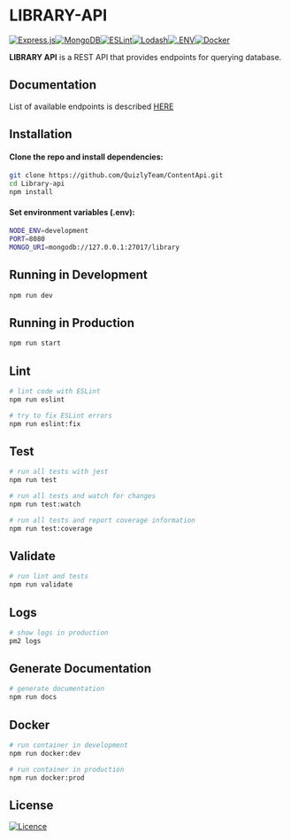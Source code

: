 # LIBRARY-API
[![Express.js](https://img.shields.io/badge/express.js-%23404d59.svg?style=for-the-badge&logo=express&logoColor=%2361DAFB)](https://expressjs.com/)[![MongoDB](https://img.shields.io/badge/MongoDB-%234ea94b.svg?style=for-the-badge&logo=mongodb&logoColor=white)](https://www.mongodb.com/)[![ESLint](https://img.shields.io/badge/ESLint-4B3263?style=for-the-badge&logo=eslint&logoColor=white)](https://eslint.org/)[![Lodash](https://img.shields.io/badge/Lodash-fff?style=for-the-badge&logo=Lodash)](https://lodash.com/)[![.ENV](https://img.shields.io/badge/.ENV-22272e?style=for-the-badge&logo=.env)](https://github.com/motdotla/dotenv#readme)[![Docker](https://img.shields.io/badge/docker-%230db7ed.svg?style=for-the-badge&logo=docker&logoColor=white)](https://www.docker.com/)

**LIBRARY API** is a REST API that provides endpoints for querying database.

## Documentation

List of available endpoints is described [HERE]()

## Installation

#### Clone the repo and install dependencies:

```bash
git clone https://github.com/QuizlyTeam/ContentApi.git
cd Library-api
npm install
```

#### Set environment variables (.env):

```bash
NODE_ENV=development
PORT=8080
MONGO_URI=mongodb://127.0.0.1:27017/library
```

## Running in Development

```bash
npm run dev
```

## Running in Production

```bash
npm run start
```

## Lint

```bash
# lint code with ESLint
npm run eslint

# try to fix ESLint errors
npm run eslint:fix
```

## Test

```bash
# run all tests with jest
npm run test

# run all tests and watch for changes
npm run test:watch

# run all tests and report coverage information
npm run test:coverage
```

## Validate

```bash
# run lint and tests
npm run validate
```

## Logs

```bash
# show logs in production
pm2 logs
```

## Generate Documentation

```bash
# generate documentation
npm run docs
```

## Docker

```bash
# run container in development
npm run docker:dev

# run container in production
npm run docker:prod
```

## License
[![Licence](https://img.shields.io/github/license/michalszc/BrainfuckIDE?style=for-the-badge)](./LICENSE)
